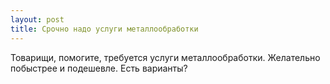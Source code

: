 ```yaml
---
layout: post 
title: Срочно надо услуги металлообработки 
--- 
```

Товарищи, помогите, требуется услуги металлообработки. Желательно побыстрее и подешевле. Есть варианты?
